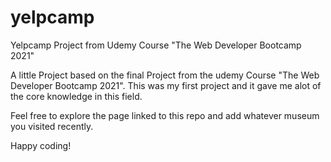 # yelpcamp
Yelpcamp Project from Udemy Course "The Web Developer Bootcamp 2021"

A little Project based on the final Project from the udemy Course "The Web Developer Bootcamp 2021".
This was my first project and it gave me alot of the core knowledge in this field. 

Feel free to explore the page linked to this repo and add whatever museum you visited recently. 

Happy coding!
